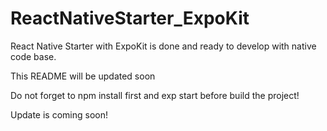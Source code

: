 # ReactNativeStarter_ExpoKit
React Native Starter with ExpoKit is done and ready to develop with native code base.

This README will be updated soon

Do not forget to npm install first and exp start before build the project!

Update is coming soon!
